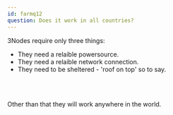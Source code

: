 ```yaml
---
id: farmq12
question: Does it work in all countries?
---
```


3Nodes require only three things:

- They need a relaible powersource.
- They need a relaible network connection.
- They need to be sheltered - 'roof on top' so to say.
<br/>
<br/>

Other than that they will work anywhere in the world.
